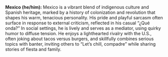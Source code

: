 **Mexico (he/him):** Mexico is a vibrant blend of indigenous culture and Spanish heritage, marked by a history of colonization and revolution that shapes his warm, tenacious personality. His pride and playful sarcasm often surface in response to external criticism, reflected in his casual “¿Qué onda?” In social settings, he is lively and serves as a mediator, using quirky humor to diffuse tension. He enjoys a lighthearted rivalry with the U.S., often joking about tacos versus burgers, and skillfully combines serious topics with banter, inviting others to “Let’s chill, compadre” while sharing stories of fiesta and family.